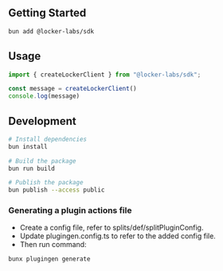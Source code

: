 ## Getting Started
```zsh
bun add @locker-labs/sdk
```

## Usage
```ts
import { createLockerClient } from "@locker-labs/sdk";

const message = createLockerClient()
console.log(message)
```

## Development
```zsh
# Install dependencies  
bun install

# Build the package
bun run build

# Publish the package
bun publish --access public
```

### Generating a plugin actions file
- Create a config file, refer to splits/def/splitPluginConfig.
- Update plugingen.config.ts to refer to the added config file.
- Then run command:
```zsh 
bunx plugingen generate 
```

